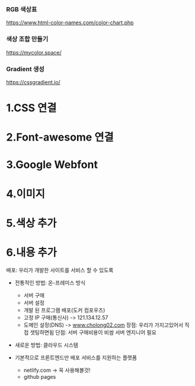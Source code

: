### RGB 색상표

https://www.html-color-names.com/color-chart.php

### 색상 조합 만들기

https://mycolor.space/

### Gradient 생성

https://cssgradient.io/

# 1.CSS 연결

# 2.Font-awesome 연결

# 3.Google Webfont

# 4.이미지

# 5.색상 추가

# 6.내용 추가

배포: 우리가 개발한 사이트를 서비스 할 수 있도록

- 전통적인 방법: 온-프레미스 방식

  - 서버 구매
  - 서버 설정
  - 개발 된 프로그램 배포(도커 컴포우즈)
  - 고정 IP 구매(통신사) -> 121.134.12.57
  - 도메인 설정(DNS) -> www.cholong02.com
    장점: 우리가 가지고있어서 직접 셋팅하면됨
    단점: 서버 구매비용이 비쌈
    서버 엔지니어 필요

- 새로운 방법: 클라우드 시스템
- 기본적으로 프론트엔드만 배포 서비스를 지원하는 플랫폼
  - netlify.com -> 꼭 사용해볼것!
  - github pages
